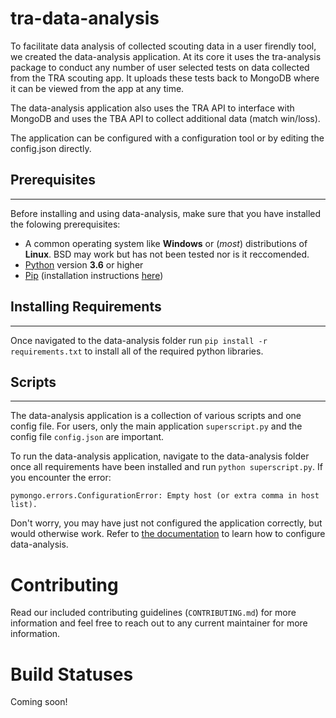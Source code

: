 
# tra-data-analysis

To facilitate data analysis of collected scouting data in a user firendly tool, we created the data-analysis application. At its core it uses the tra-analysis package to conduct any number of user selected tests on data collected from the TRA scouting app. It uploads these tests back to MongoDB where it can be viewed from the app at any time.  

The data-analysis application also uses the TRA API to interface with MongoDB and uses the TBA API to collect additional data (match win/loss).

The application can be configured with a configuration tool or by editing the config.json directly.

## Prerequisites

---

Before installing and using data-analysis, make sure that you have installed the folowing prerequisites:
- A common operating system like **Windows** or (*most*) distributions of **Linux**. BSD may work but has not been tested nor is it reccomended.
- [Python](https://www.python.org/) version **3.6** or higher
- [Pip](https://pip.pypa.io/en/stable/) (installation instructions [here](https://pip.pypa.io/en/stable/installing/))

## Installing Requirements

---

Once navigated to the data-analysis folder run `pip install -r requirements.txt` to install all of the required python libraries.

## Scripts

---

The data-analysis application is a collection of various scripts and one config file. For users, only the main application `superscript.py` and the config file `config.json` are important. 

To run the data-analysis application, navigate to the data-analysis folder once all requirements have been installed and run `python superscript.py`. If you encounter the error:

`pymongo.errors.ConfigurationError: Empty host (or extra comma in host list).`

Don't worry, you may have just not configured the application correctly, but would otherwise work. Refer to [the documentation](https://titanscouting.github.io/analysis/data_analysis/Config) to learn how to configure data-analysis.

# Contributing

Read our included contributing guidelines (`CONTRIBUTING.md`) for more information and feel free to reach out to any current maintainer for more information. 

# Build Statuses

Coming soon!
